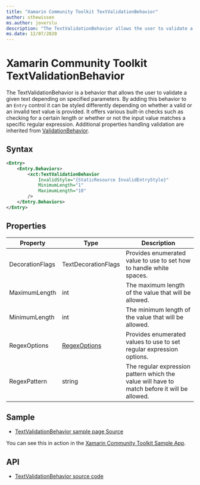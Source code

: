 ```yaml
---
title: "Xamarin Community Toolkit TextValidationBehavior"
author: sthewissen
ms.author: joverslu
description: "The TextValidationBehavior allows the user to validate a given text depending on specified parameters."
ms.date: 12/07/2020
---
```


# Xamarin Community Toolkit TextValidationBehavior

The TextValidationBehavior is a behavior that allows the user to validate a given text depending on specified parameters. By adding this behavior to an `Entry` control it can be styled differently depending on whether a valid or an invalid text value is provided. It offers various built-in checks such as checking for a certain length or whether or not the input value matches a specific regular expression. Additional properties handling validation are inherited from [ValidationBehavior](validationbehavior.md).

## Syntax

```xml
<Entry>
    <Entry.Behaviors>
        <xct:TextValidationBehavior
            InvalidStyle="{StaticResource InvalidEntryStyle}"
            MinimumLength="1"
            MaximumLength="10"
        />
    </Entry.Behaviors>
</Entry>
```

## Properties

|Property  |Type  |Description  |
|---------|---------|---------|
| DecorationFlags | TextDecorationFlags | Provides enumerated value to use to set how to handle white spaces. |
| MaximumLength | int | The maximum length of the value that will be allowed. |
| MinimumLength | int | The minimum length of the value that will be allowed. |
| RegexOptions | [RegexOptions](xref:System.Text.RegularExpressions.RegexOptions) | Provides enumerated values to use to set regular expression options. |
| RegexPattern | string | The regular expression pattern which the value will have to match before it will be allowed. |

## Sample

- [TextValidationBehavior sample page Source](https://github.com/xamarin/XamarinCommunityToolkit/blob/main/samples/XCT.Sample/Pages/Behaviors/TextValidationBehaviorPage.xaml)

You can see this in action in the [Xamarin Community Toolkit Sample App](https://github.com/xamarin/XamarinCommunityToolkit).

## API

* [TextValidationBehavior source code](https://github.com/xamarin/XamarinCommunityToolkit/blob/main/src/CommunityToolkit/Xamarin.CommunityToolkit/Behaviors/Validators/TextValidationBehavior.shared.cs)
